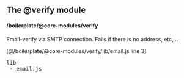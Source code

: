 ## The @verify module
#### /boilerplate/@core-modules/verify
Email-verify via SMTP connection.
Fails if there is no address, etc, ..


[@/boilerplate/@core-modules/verify/lib/email.js line 3]

<pre>
lib
 - email.js
</pre>

